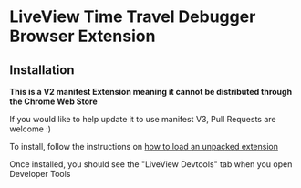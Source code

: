# LiveView Time Travel Debugger Browser Extension

## Installation

**This is a V2 manifest Extension meaning it cannot be distributed through the Chrome Web Store**

If you would like to help update it to use manifest V3, Pull Requests are welcome :)

To install, follow the instructions on [how to load an unpacked extension](https://developer.chrome.com/docs/extensions/mv3/getstarted/development-basics/#load-unpacked)

Once installed, you should see the "LiveView Devtools" tab when you open Developer Tools

